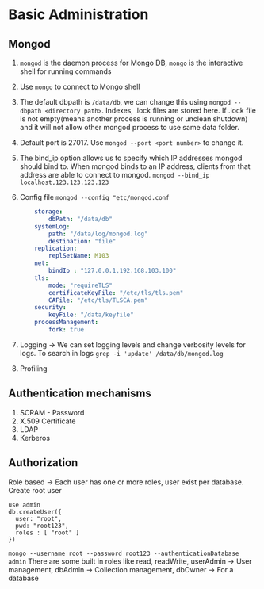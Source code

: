 # Basic Administration

## Mongod

1. ```mongod``` is the daemon process for Mongo DB, ```mongo``` is the interactive shell for running commands
2. Use ```mongo``` to connect to Mongo shell
3. The default dbpath is ```/data/db```, we can change this using ```mongod --dbpath <directory path>```. Indexes, .lock files are stored here. If .lock file is not empty(means another process is running or unclean shutdown) and it will not allow other mongod process to use same data folder.
4. Default port is 27017. Use ```mongod --port <port number>``` to change it.
5. The bind_ip option allows us to specify which IP addresses mongod should bind to. When mongod binds to an IP address, clients from that address are able to connect to mongod. ```mongod --bind_ip localhost,123.123.123.123```
6. Config file ```mongod --config "etc/mongod.conf```

    ```yaml
        storage:
            dbPath: "/data/db"
        systemLog:
            path: "/data/log/mongod.log"
            destination: "file"
        replication:
            replSetName: M103
        net:
            bindIp : "127.0.0.1,192.168.103.100"
        tls:
            mode: "requireTLS"
            certificateKeyFile: "/etc/tls/tls.pem"
            CAFile: "/etc/tls/TLSCA.pem"
        security:
            keyFile: "/data/keyfile"
        processManagement:
            fork: true        
    ```

7. Logging -> We can set logging levels and change verbosity levels for logs. To search in logs ```grep -i 'update' /data/db/mongod.log```
8. Profiling

## Authentication mechanisms

1. SCRAM - Password
2. X.509 Certificate
3. LDAP
4. Kerberos

## Authorization

Role based -> Each user has one or more roles, user exist per database.\
Create root user

```text
use admin
db.createUser({
  user: "root",
  pwd: "root123",
  roles : [ "root" ]
})
```

```mongo --username root --password root123 --authenticationDatabase admin```
There are some built in roles like read, readWrite, userAdmin -> User management, dbAdmin -> Collection management, dbOwner -> For a database